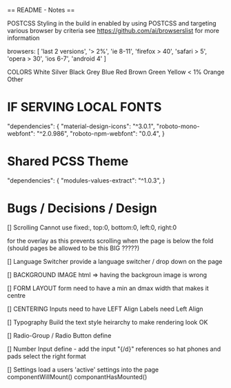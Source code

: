== README - Notes ==

POSTCSS
Styling in the build in enabled by using POSTCSS and targeting various browser by criteria
see https://github.com/ai/browserslist for more information

  browsers: [
    'last 2 versions',
    '> 2%',
    'ie 8-11',
    'firefox > 40',
    'safari > 5',
    'opera > 30',
    'ios 6-7',
    'android 4'
  ]


COLORS
White
Silver
Black
Grey
Blue
Red
Brown
Green
Yellow  < 1%
Orange
Other


IF SERVING LOCAL FONTS
=============================================================================
  "dependencies": {
    "material-design-icons": "^3.0.1",
    "roboto-mono-webfont": "^2.0.986",
    "roboto-npm-webfont": "0.0.4",
  }


Shared PCSS Theme
=============================================================================
  "dependencies": {
    "modules-values-extract": "^1.0.3",
  }


Bugs / Decisions / Design
=============================================================================

[] Scrolling
   Cannot use
   fixed:, top:0, bottom:0, left:0, right:0

   for the overlay as this prevents scrolling when the page is below the fold
   (should pages be allowed to be this BIG ?????)

[] Language Switcher
   provide a language switcher / drop down on the page

[] BACKGROUND IMAGE
   html => having the backgroun image is wrong

[] FORM LAYOUT
   form need to have a min an dmax width that makes it centre

[] CENTERING
   Inputs need to have LEFT Align
   Labels need Left Align

[] Typography
   Build the text style heirarchy to make rendering look OK

[] Radio-Group / Radio Button
   define

[] Number Input
   define  - add the input "{/d}" references so hat phones and pads select the right format

[] Settings
   load a users 'active' settings into the page componentWillMount() componantHasMounted()

